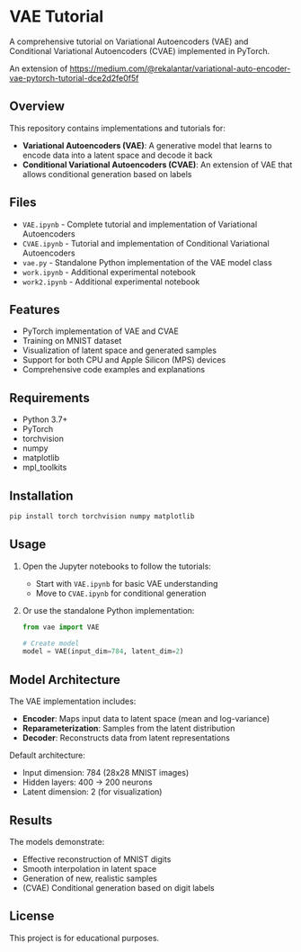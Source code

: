 # VAE Tutorial

A comprehensive tutorial on Variational Autoencoders (VAE) and Conditional Variational Autoencoders (CVAE) implemented in PyTorch.

An extension of https://medium.com/@rekalantar/variational-auto-encoder-vae-pytorch-tutorial-dce2d2fe0f5f 

## Overview

This repository contains implementations and tutorials for:
- **Variational Autoencoders (VAE)**: A generative model that learns to encode data into a latent space and decode it back
- **Conditional Variational Autoencoders (CVAE)**: An extension of VAE that allows conditional generation based on labels

## Files

- `VAE.ipynb` - Complete tutorial and implementation of Variational Autoencoders
- `CVAE.ipynb` - Tutorial and implementation of Conditional Variational Autoencoders  
- `vae.py` - Standalone Python implementation of the VAE model class
- `work.ipynb` - Additional experimental notebook
- `work2.ipynb` - Additional experimental notebook

## Features

- PyTorch implementation of VAE and CVAE
- Training on MNIST dataset
- Visualization of latent space and generated samples
- Support for both CPU and Apple Silicon (MPS) devices
- Comprehensive code examples and explanations

## Requirements

- Python 3.7+
- PyTorch
- torchvision
- numpy
- matplotlib
- mpl_toolkits

## Installation

```bash
pip install torch torchvision numpy matplotlib
```

## Usage

1. Open the Jupyter notebooks to follow the tutorials:
   - Start with `VAE.ipynb` for basic VAE understanding
   - Move to `CVAE.ipynb` for conditional generation

2. Or use the standalone Python implementation:
   ```python
   from vae import VAE
   
   # Create model
   model = VAE(input_dim=784, latent_dim=2)
   ```

## Model Architecture

The VAE implementation includes:
- **Encoder**: Maps input data to latent space (mean and log-variance)
- **Reparameterization**: Samples from the latent distribution
- **Decoder**: Reconstructs data from latent representations

Default architecture:
- Input dimension: 784 (28x28 MNIST images)
- Hidden layers: 400 → 200 neurons
- Latent dimension: 2 (for visualization)

## Results

The models demonstrate:
- Effective reconstruction of MNIST digits
- Smooth interpolation in latent space
- Generation of new, realistic samples
- (CVAE) Conditional generation based on digit labels

## License

This project is for educational purposes.